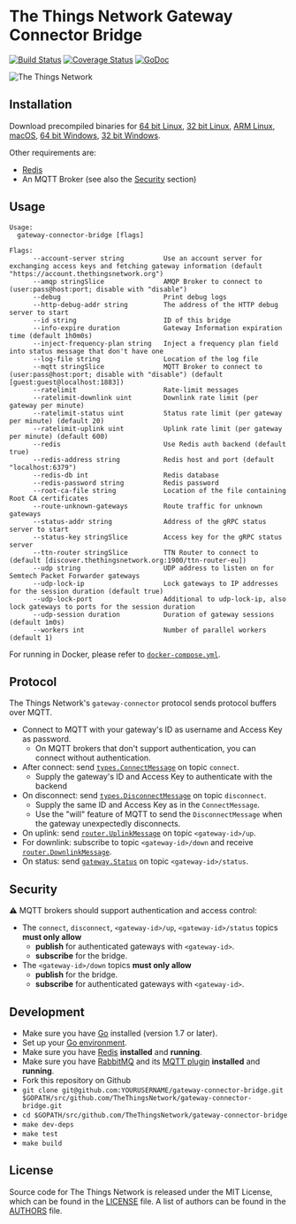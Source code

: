# The Things Network Gateway Connector Bridge

[![Build Status](https://travis-ci.org/TheThingsNetwork/gateway-connector-bridge.svg?branch=master)](https://travis-ci.org/TheThingsNetwork/gateway-connector-bridge) [![Coverage Status](https://coveralls.io/repos/github/TheThingsNetwork/gateway-connector-bridge/badge.svg?branch=master)](https://coveralls.io/github/TheThingsNetwork/gateway-connector-bridge?branch=master) [![GoDoc](https://godoc.org/github.com/TheThingsNetwork/gateway-connector-bridge?status.svg)](https://godoc.org/github.com/TheThingsNetwork/gateway-connector-bridge)

![The Things Network](https://thethings.blob.core.windows.net/ttn/logo.svg)

## Installation

Download precompiled binaries for [64 bit Linux][download-linux-amd64], [32 bit Linux][download-linux-386], [ARM Linux][download-linux-arm], [macOS][download-darwin-amd64], [64 bit Windows][download-windows-amd64], [32 bit Windows][download-windows-386].

[download-linux-amd64]: https://ttnreleases.blob.core.windows.net/gateway-connector-bridge/master/gateway-connector-bridge-linux-amd64.zip
[download-linux-386]: https://ttnreleases.blob.core.windows.net/gateway-connector-bridge/master/gateway-connector-bridge-linux-386.zip
[download-linux-arm]: https://ttnreleases.blob.core.windows.net/gateway-connector-bridge/master/gateway-connector-bridge-linux-arm.zip
[download-darwin-amd64]: https://ttnreleases.blob.core.windows.net/gateway-connector-bridge/master/gateway-connector-bridge-darwin-amd64.zip
[download-windows-amd64]: https://ttnreleases.blob.core.windows.net/gateway-connector-bridge/master/gateway-connector-bridge-windows-amd64.exe.zip
[download-windows-386]: https://ttnreleases.blob.core.windows.net/gateway-connector-bridge/master/gateway-connector-bridge-windows-386.exe.zip

Other requirements are:

- [Redis](http://redis.io/download)
- An MQTT Broker (see also the [Security](#security) section)

## Usage

```
Usage:
  gateway-connector-bridge [flags]

Flags:
      --account-server string          Use an account server for exchanging access keys and fetching gateway information (default "https://account.thethingsnetwork.org")
      --amqp stringSlice               AMQP Broker to connect to (user:pass@host:port; disable with "disable")
      --debug                          Print debug logs
      --http-debug-addr string         The address of the HTTP debug server to start
      --id string                      ID of this bridge
      --info-expire duration           Gateway Information expiration time (default 1h0m0s)
      --inject-frequency-plan string   Inject a frequency plan field into status message that don't have one
      --log-file string                Location of the log file
      --mqtt stringSlice               MQTT Broker to connect to (user:pass@host:port; disable with "disable") (default [guest:guest@localhost:1883])
      --ratelimit                      Rate-limit messages
      --ratelimit-downlink uint        Downlink rate limit (per gateway per minute)
      --ratelimit-status uint          Status rate limit (per gateway per minute) (default 20)
      --ratelimit-uplink uint          Uplink rate limit (per gateway per minute) (default 600)
      --redis                          Use Redis auth backend (default true)
      --redis-address string           Redis host and port (default "localhost:6379")
      --redis-db int                   Redis database
      --redis-password string          Redis password
      --root-ca-file string            Location of the file containing Root CA certificates
      --route-unknown-gateways         Route traffic for unknown gateways
      --status-addr string             Address of the gRPC status server to start
      --status-key stringSlice         Access key for the gRPC status server
      --ttn-router stringSlice         TTN Router to connect to (default [discover.thethingsnetwork.org:1900/ttn-router-eu])
      --udp string                     UDP address to listen on for Semtech Packet Forwarder gateways
      --udp-lock-ip                    Lock gateways to IP addresses for the session duration (default true)
      --udp-lock-port                  Additional to udp-lock-ip, also lock gateways to ports for the session duration
      --udp-session duration           Duration of gateway sessions (default 1m0s)
      --workers int                    Number of parallel workers (default 1)
```

For running in Docker, please refer to [`docker-compose.yml`](docker-compose.yml).

## Protocol

The Things Network's `gateway-connector` protocol sends protocol buffers over MQTT.

- Connect to MQTT with your gateway's ID as username and Access Key as password.
  - On MQTT brokers that don't support authentication, you can connect without authentication.
- After connect: send [`types.ConnectMessage`](types/types.proto) on topic `connect`.
  - Supply the gateway's ID and Access Key to authenticate with the backend
- On disconnect: send [`types.DisconnectMessage`](types/types.proto) on topic `disconnect`.
  - Supply the same ID and Access Key as in the `ConnectMessage`.
  - Use the "will" feature of MQTT to send the `DisconnectMessage` when the gateway unexpectedly disconnects.
- On uplink: send [`router.UplinkMessage`](https://github.com/TheThingsNetwork/ttn/blob/develop/api/router/router.proto) on topic `<gateway-id>/up`.
- For downlink: subscribe to topic `<gateway-id>/down` and receive [`router.DownlinkMessage`](https://github.com/TheThingsNetwork/ttn/blob/develop/api/router/router.proto).
- On status: send [`gateway.Status`](https://github.com/TheThingsNetwork/ttn/blob/develop/api/gateway/gateway.proto) on topic `<gateway-id>/status`.

## Security

⚠️ MQTT brokers should support authentication and access control:

- The `connect`, `disconnect`, `<gateway-id>/up`, `<gateway-id>/status` topics **must only allow**
  - **publish** for authenticated gateways with `<gateway-id>`.
  - **subscribe** for the bridge.
- The `<gateway-id>/down` topics **must only allow**
  - **publish** for the bridge.
  - **subscribe** for authenticated gateways with `<gateway-id>`.

## Development

- Make sure you have [Go](https://golang.org) installed (version 1.7 or later).
- Set up your [Go environment](https://golang.org/doc/code.html#GOPATH).
- Make sure you have [Redis](http://redis.io/download) **installed** and **running**.
- Make sure you have [RabbitMQ](https://www.rabbitmq.com/download.html) and its [MQTT plugin](https://www.rabbitmq.com/mqtt.html) **installed** and **running**.
- Fork this repository on Github
- `git clone git@github.com:YOURUSERNAME/gateway-connector-bridge.git $GOPATH/src/github.com/TheThingsNetwork/gateway-connector-bridge.git`
- `cd $GOPATH/src/github.com/TheThingsNetwork/gateway-connector-bridge`
- `make dev-deps`
- `make test`
- `make build`

## License

Source code for The Things Network is released under the MIT License, which can be found in the [LICENSE](LICENSE) file. A list of authors can be found in the [AUTHORS](AUTHORS) file.
